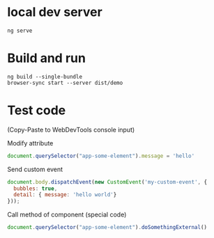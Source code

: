 # local dev server

```shell script
ng serve
``` 

# Build and run

```shell script
ng build --single-bundle
browser-sync start --server dist/demo
```

# Test code 

(Copy-Paste to WebDevTools console input)

Modify attribute

```javascript
document.querySelector("app-some-element").message = 'hello'
```
Send custom event

```javascript
document.body.dispatchEvent(new CustomEvent('my-custom-event', {
  bubbles: true,
  detail: { message: 'hello world'}
}));
```

Call method of component (special code)

```javascript
document.querySelector("app-some-element").doSomethingExternal()
```
